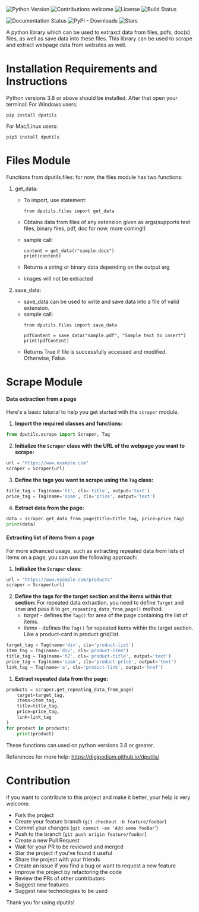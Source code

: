 

<img alt="Python Version" src="https://img.shields.io/badge/python-3.8+-blue"> <img alt="Contributions welcome" src="https://img.shields.io/badge/contributions-welcome-brightgreen.svg"> <img alt="License" src="https://img.shields.io/badge/license-MIT-green"> <img alt="Build Status" src="https://img.shields.io/badge/build-passing-brightgreen.svg">

<img alt="Documentation Status" src="https://img.shields.io/badge/documentation-up%20to%20date-brightgreen.svg"> <img alt="PyPI - Downloads" src="https://img.shields.io/pypi/dm/dputils"> <img alt="Stars" src="https://img.shields.io/github/stars/digipodium/dputils?style=social">


A python library which can be used to extraxct data from files, pdfs, doc(x) files, as well as save data into these
files. This library can be used to scrape and extract webpage data from websites as well.

# Installation Requirements and Instructions

Python versions 3.8 or above should be installed. After that open your terminal:
For Windows users:

```shell
pip install dputils
```

For Mac/Linux users:

```shell
pip3 install dputils
```

# Files Module

Functions from dputils.files:
for now, the files module has two functions:

1. get_data:
   - To import, use statement:
      ```python3
      from dputils.files import get_data
      ```
   - Obtains data from files of any extension given as args(supports text files, binary files, pdf, doc for now, more
   coming!)
   - sample call:
      ```python3
      content = get_data(r"sample.docx")
      print(content)
      ```

   - Returns a string or binary data depending on the output arg
   - images will not be extracted

2. save_data:
   - save_data can be used to write and save data into a file of valid extension.
   - sample call:
      ```python3
      from dputils.files import save_data
   
      pdfContent = save_data("sample.pdf", "Sample text to insert")
      print(pdfContent)
      ```
   - Returns True if file is successfully accessed and modified. Otherwise, False.

# Scrape Module

#### Data extraction from a page

Here's a basic tutorial to help you get started with the `scraper` module.

1. **Import the required classes and functions:**

```python
from dputils.scrape import Scraper, Tag
```

2. **Initialize the `Scraper` class with the URL of the webpage you want to scrape:**

```python
url = "https://www.example.com"
scraper = Scraper(url)
```

3. **Define the tags you want to scrape using the `Tag` class:**

```python
title_tag = Tag(name='h1', cls='title', output='text')
price_tag = Tag(name='span', cls='price', output='text')
```

4. **Extract data from the page:**

```python
data = scraper.get_data_from_page(title=title_tag, price=price_tag)
print(data)
```

#### Extracting list of items from a page
For more advanced usage, such as extracting repeated data from lists of items on a page, you can use the following approach:

1. **Initialize the `Scraper` class:**

```python
url = "https://www.example.com/products"
scraper = Scraper(url)
```

2. **Define the tags for the target section and the items within that section:**
For repeated data extraction, you need to define `Target` and `item` and pass it to `get_repeating_data_from_page()` method.
   - *target* - defines the `Tag()` for area of the page containing the list of items.
   - *items* - defines the `Tag()` for repeated items within the target section. Like a product-card in product grid/list.
```python
target_tag = Tag(name='div', cls='product-list')
item_tag = Tag(name='div', cls='product-item')
title_tag = Tag(name='h2', cls='product-title', output='text')
price_tag = Tag(name='span', cls='product-price', output='text')
link_tag = Tag(name='a', cls='product-link', output='href')
```

1. **Extract repeated data from the page:**

```python
products = scraper.get_repeating_data_from_page(
    target=target_tag,
    items=item_tag,
    title=title_tag,
    price=price_tag,
    link=link_tag
)
for product in products:
    print(product)
```

These functions can used on python versions 3.8 or greater.

References for more help: https://digipodium.github.io/dputils/

# Contribution
if you want to contribute to this project and make it better, your help is very welcome.
* Fork the project
* Create your feature branch (`git checkout -b feature/fooBar`)
* Commit your changes (`git commit -am 'Add some fooBar`')
* Push to the branch (`git push origin feature/fooBar`)
* Create a new Pull Request
* Wait for your PR to be reviewed and merged
* Star the project if you've found it useful
* Share the project with your friends
* Create an issue if you find a bug or want to request a new feature
* Improve the project by refactoring the code
* Review the PRs of other contributors
* Suggest new features
* Suggest new technologies to be used

Thank you for using dputils!